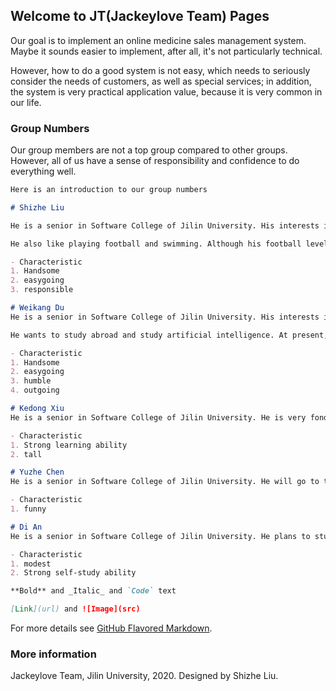 ## Welcome to JT(Jackeylove Team) Pages

Our goal is to implement an online medicine sales management system. Maybe it sounds easier to implement, after all, it's not particularly technical. 

However, how to do a good system is not easy, which needs to seriously consider the needs of customers, as well as special services; in addition, the system is very practical application value, because it is very common in our life. 

### Group Numbers

Our group members are not a top group compared to other groups. However, all of us have a sense of responsibility and confidence to do everything well. 

```markdown
Here is an introduction to our group numbers

# Shizhe Liu

He is a senior in Software College of Jilin University. His interests include data mining and artifical intelligence.

He also like playing football and swimming. Although his football level isn't very good, he enjoys the process of playing.

- Characteristic
1. Handsome
2. easygoing
3. responsible

# Weikang Du
He is a senior in Software College of Jilin University. His interests include machine learning and artifical intelligence.

He wants to study abroad and study artificial intelligence. At present, he is trying to learn English. 

- Characteristic
1. Handsome
2. easygoing
3. humble
4. outgoing

# Kedong Xiu
He is a senior in Software College of Jilin University. He is very fond of playing basketball. 

- Characteristic
1. Strong learning ability
2. tall

# Yuzhe Chen
He is a senior in Software College of Jilin University. He will go to the Institute of network research of Chinese Academy of Sciences for further study. 

- Characteristic
1. funny

# Di An
He is a senior in Software College of Jilin University. He plans to study in Japan. He is full of interest in Japanese culture. 

- Characteristic
1. modest
2. Strong self-study ability 

**Bold** and _Italic_ and `Code` text

[Link](url) and ![Image](src)
```

For more details see [GitHub Flavored Markdown](https://guides.github.com/features/mastering-markdown/).

### More information

Jackeylove Team, Jilin University, 2020. Designed by Shizhe Liu.


